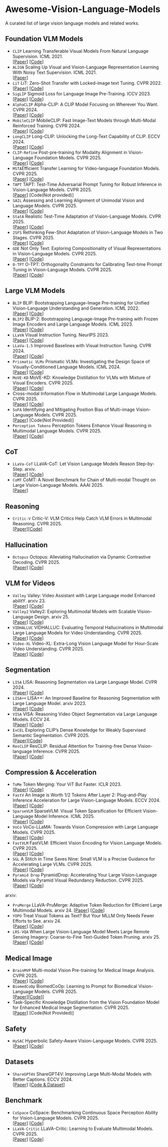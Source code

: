 # Awesome-Vision-Language-Models

A curated list of large vision language models and related works.

## Foundation VLM Models

- `CLIP` Learning Transferable Visual Models From Natural Language Supervision. ICML 2021.  
  [[Paper](https://arxiv.org/abs/2103.00020)] [[Code](https://github.com/OpenAI/CLIP)]  
- `ALIGN` Scaling Up Visual and Vision-Language Representation Learning With Noisy Text Supervision. ICML 2021.  
  [[Paper](https://arxiv.org/abs/2102.05918)]   
- `LiT` LiT: Zero-Shot Transfer with Locked-image text Tuning. CVPR 2022.   
  [[Paper](https://arxiv.org/abs/2111.07991)] [[Code](https://github.com/google-research/vision_transformer#lit-models)]   
- `SigLIP` Sigmoid Loss for Language Image Pre-Training. ICCV 2023.   
  [[Paper](https://arxiv.org/abs/2303.15343)] [[Code](https://github.com/google-research/big_vision)]  
- `AlphaCLIP` Alpha-CLIP: A CLIP Model Focusing on Wherever You Want. CVPR 2024.  
  [[Paper](https://arxiv.org/abs/2312.03818)] [[Code](https://github.com/SunzeY/AlphaCLIP)]   
- `MobileCLIP` MobileCLIP: Fast Image-Text Models through Multi-Modal Reinforced Training. CVPR 2024.   
  [[Paper](https://arxiv.org/abs/2311.17049)] [[Code](https://github.com/apple/ml-mobileclip)]   
- `LongCLIP` Long-CLIP: Unlocking the Long-Text Capability of CLIP. ECCV 2024.  
  [[Paper](https://arxiv.org/abs/2403.15378)] [[Code](https://github.com/beichenzbc/Long-CLIP)]   
- `CLIP-Refine` Post-pre-training for Modality Alignment in Vision-Language Foundation Models. CVPR 2025.   
  [[Paper](https://arxiv.org/abs/2504.12717)] [[Code](https://github.com/yshinya6/clip-refine)]   
- `MSTA`Efficient Transfer Learning for Video-language Foundation Models. CVPR 2025.   
  [[Paper](https://arxiv.org/abs/2411.11223)] [[Code](https://github.com/chenhaoxing/ETL4Video)]    
- `TAPT` TAPT: Test-Time Adversarial Prompt Tuning for Robust Inference in Vision-Language Models. CVPR 2025.   
  [[Paper](https://arxiv.org/abs/2411.13136)] [Code(Not provided)]   
- `SAIL` Assessing and Learning Alignment of Unimodal Vision and Language Models. CVPR 2025.   
  [[Paper](https://arxiv.org/abs/2412.04616)] [[Code](https://lezhang7.github.io/sail.github.io/)]   
- `StatA` Realistic Test-Time Adaptation of Vision-Language Models. CVPR 2025.   
  [[Paper](https://arxiv.org/abs/2501.03729)] [[Code](https://github.com/MaxZanella/StatA)]   
- `2SFS` Rethinking Few-Shot Adaptation of Vision-Language Models in Two Stages. CVPR 2025.   
  [[Paper](https://arxiv.org/abs/2503.11609)] [[Code](https://github.com/FarinaMatteo/rethinking_fewshot_vlms)]   
- `GDE` Not Only Text: Exploring Compositionality of Visual Representations in Vision-Language Models. CVPR 2025.   
  [[Paper](https://arxiv.org/abs/2503.17142)] [[Code](https://github.com/BerasiDavide/vlm_image_compositionality)]   
- `O-TPT` O-TPT: Orthogonality Constraints for Calibrating Test-time Prompt Tuning in Vision-Language Models. CVPR 2025.   
  [[Paper](https://arxiv.org/abs/2503.12096)] [[Code](https://github.com/ashshaksharifdeen/O-TPT)]   


## Large VLM Models

- `BLIP` BLIP: Bootstrapping Language-Image Pre-training for Unified Vision-Language Understanding and Generation. ICML 2022.   
  [[Paper](https://arxiv.org/abs/2201.12086)] [[Code](https://github.com/salesforce/BLIP)]
- `BLIP2` BLIP-2: Bootstrapping Language-Image Pre-training with Frozen Image Encoders and Large Language Models. ICML 2023.   
  [[Paper](https://arxiv.org/abs/2301.12597)] [[Code](https://github.com/salesforce/LAVIS/tree/main/projects/blip2)]   
- `LLaVA` Visual Instruction Tuning.  NeurIPS 2023.  
  [[Paper](https://arxiv.org/abs/2304.08485)] [[Code](https://github.com/haotian-liu/LLaVA)]   
- `LLaVa-1.5` Improved Baselines with Visual Instruction Tuning. CVPR 2024.   
  [[Paper](https://arxiv.org/abs/2310.03744)] [[Code](https://github.com/haotian-liu/LLaVA)]   
- `Prismatic VLMs` Prismatic VLMs: Investigating the Design Space of Visually-Conditioned Language Models. ICML 2024.   
  [[Paper](https://arxiv.org/abs/2402.07865)] [[Code](https://github.com/TRI-ML/prismatic-vlms)]
- `MoVE-KD` MoVE-KD: Knowledge Distillation for VLMs with Mixture of Visual Encoders. CVPR 2025.   
  [[Paper](https://arxiv.org/abs/2501.01709)] [[Code](https://github.com/hey-cjj/MoVE-KD)]   
-  Cross-modal Information Flow in Multimodal Large Language Models. CVPR 2025.   
[[Paper](https://arxiv.org/abs/2411.18620)] [[Code](https://github.com/FightingFighting/cross-modal-information-flow-in-MLLM)]   
- `SoFA` Identifying and Mitigating Position Bias of Multi-image Vision-Language Models. CVPR 2025.   
[[Paper](https://arxiv.org/abs/2503.13792)] [Code(Not Provided)]   
- `Perception Tokens` Perception Tokens Enhance Visual Reasoning in Multimodal Language Models. CVPR 2025.   
[[Paper](https://arxiv.org/abs/2412.03548)] [[Code](https://github.com/mahtabbigverdi/Aurora-perception)]     

## CoT

- `LLaVa-CoT` LLaVA-CoT: Let Vision Language Models Reason Step-by-Step. arxiv.   
  [[Paper](https://arxiv.org/abs/2411.10440)] [[Code](https://github.com/PKU-YuanGroup/LLaVA-CoT)]   
- `CoMT` CoMT: A Novel Benchmark for Chain of Multi-modal Thought on Large Vision-Language Models. AAAI 2025.   
  [[Paper](https://arxiv.org/abs/2412.12932)]

## Reasoning
- `Critic-V` Critic-V: VLM Critics Help Catch VLM Errors in Multimodal Reasoning. CVPR 2025.  
[[Paper](https://arxiv.org/abs/2411.18203)][[Code](https://github.com/kyrieLei/Critic-V)]

## Hallucination
- `Octopus` Octopus: Alleviating Hallucination via Dynamic Contrastive Decoding. CVPR 2025.   
[[Paper](https://www.arxiv.org/abs/2503.00361)] [[Code](https://github.com/LijunZhang01/Octopus)]   

## VLM for Videos

- `Valley` Valley: Video Assistant with Large Language model Enhanced abilitY. arxiv 23.   
[[Paper](https://arxiv.org/abs/2306.07207)] [[Code](https://github.com/bytedance/Valley)]   
- `Valley2` Valley2: Exploring Multimodal Models with Scalable Vision-Language Design. arxiv 25.    
[[Paper](https://arxiv.org/abs/2501.05901)] [[Code](https://github.com/bytedance/Valley)]   
- `VIDHALLUC` VIDHALLUC: Evaluating Temporal Hallucinations in Multimodal Large Language Models for Video Understanding. CVPR 2025.   
[[Paper](https://arxiv.org/abs/2412.03735)] [[Code](https://people-robots.github.io/vidhalluc/)]    
- `Video-XL` Video-XL: Extra-Long Vision Language Model for Hour-Scale Video Understanding. CVPR 2025.   
[[Paper](https://arxiv.org/abs/2409.14485)] [[Code](https://github.com/VectorSpaceLab/Video-XL)]   

## Segmentation

- `LISA` LISA: Reasoning Segmentation via Large Language Model. CVPR 2024.   
[[Paper](https://arxiv.org/abs/2308.00692)] [[Code](https://github.com/dvlab-research/LISA?tab=readme-ov-file)]    
- `LISA++` LISA++: An Improved Baseline for Reasoning Segmentation with Large Language Model. arxiv 2023.   
[[Paper](https://arxiv.org/abs/2312.17240)] [[Code](https://github.com/dvlab-research/LISA?tab=readme-ov-file)]   
- `VISA` VISA: Reasoning Video Object Segmentation via Large Language Models. ECCV 24.   
[[Paper](https://arxiv.org/abs/2407.11325)] [[Code](https://github.com/cilinyan/VISA?tab=readme-ov-file)]   
- `ExCEL` Exploring CLIP’s Dense Knowledge for Weakly Supervised Semantic Segmentation. CVPR 2025.   
[[Paper](https://arxiv.org/abs/2503.20826)][[Code](https://github.com/zwyang6/ExCEL)]   
- `ResCLIP` ResCLIP: Residual Attention for Training-free Dense Vision-language Inference. CVPR 2025.   
[[Paper](https://arxiv.org/abs/2411.15851)] [[Code](https://github.com/yvhangyang/ResCLIP)]

## Compression & Acceleration
- `ToMe` Token Merging: Your ViT But Faster. ICLR 2023.   
[[Paper](https://arxiv.org/abs/2210.09461)] [[Code](https://github.com/facebookresearch/ToMe)]   
- `FastV` An Image is Worth 1/2 Tokens After Layer 2: Plug-and-Play Inference Acceleration for Large Vision-Language Models. ECCV 2024.   
[[Paper](https://arxiv.org/abs/2403.06764)] [[Code](https://github.com/pkunlp-icler/FastV)]   
- `SparseVLM` SparseVLM: Visual Token Sparsification for Efficient Vision-Language Model Inference. ICML 2025.   
[[Paper](https://arxiv.org/abs/2410.04417)] [[Code](https://github.com/Gumpest/SparseVLMs)]   
- `VoCo` VoCo-LLaMA: Towards Vision Compression with Large Language Models. CVPR 2025.    
[[Paper](https://arxiv.org/abs/2406.12275v2)] [[Code](https://github.com/Yxxxb/VoCo-LLaMA)]    
- `FastVLM` FastVLM: Efficient Vision Encoding for Vision Language Models. CVPR 2025.    
[[Paper](https://arxiv.org/abs/2412.13303)] [[Code](https://github.com/apple/ml-fastvlm)]    
- `SGL` A Stitch in Time Saves Nine: Small VLM is a Precise Guidance for Accelerating Large VLMs. CVPR 2025.     
[[Paper](https://arxiv.org/abs/2412.03324)] [[Code](https://github.com/NUS-HPC-AI-Lab/SGL)]   
- `Pyramid Drop` PyramidDrop: Accelerating Your Large Vision-Language Models via Pyramid Visual Redundancy Reduction. CVPR 2025.   
[[Paper](https://arxiv.org/abs/2410.17247)] [[Code](https://github.com/Cooperx521/PyramidDrop)]   

arxiv:
- `PruMerge` LLaVA-PruMerge: Adaptive Token Reduction for Efficient Large Multimodal Models. arxiv 24.
[[Paper](https://arxiv.org/abs/2403.15388)] [[Code](https://llava-prumerge.github.io/)]   
- `YOPO` Treat Visual Tokens as Text? But Your MLLM Only Needs Fewer Efforts to See. arxiv 24.   
[[Paper](https://arxiv.org/abs/2410.06169)] [[Code](https://github.com/ZhangAIPI/YOPO_MLLM_Pruning)]   
- `LRS-VQA` When Large Vision-Language Model Meets Large Remote Sensing Imagery: Coarse-to-Fine Text-Guided Token Pruning. arxiv 25.   
[[Paper](https://arxiv.org/abs/2503.07588)] [[Code](https://github.com/VisionXLab/LRS-VQA)]   

## Medical Image
- `BrainMVP` Multi-modal Vision Pre-training for Medical Image Analysis. CVPR 2025.   
[[Paper](https://arxiv.org/abs/2410.10604)] [[Code](https://github.com/openmedlab/BrainMVP)]   
- `BiomedCoOp` BiomedCoOp: Learning to Prompt for Biomedical Vision-Language Models. CVPR 2025.   
[[Paper](https://arxiv.org/abs/2411.15232)][[Code](https://github.com/HealthX-Lab/BiomedCoOp)]]   
- Task-Specific Knowledge Distillation from the Vision Foundation Model for Enhanced Medical Image Segmentation. CVPR 2025.   
[[Paper](https://arxiv.org/abs/2503.06976)] [Code(Not Provided)]    

## Safety
- `HySAC` Hyperbolic Safety-Aware Vision-Language Models. CVPR 2025.   
[[Paper](https://arxiv.org/abs/2503.12127)] [[Code](https://github.com/aimagelab/HySAC)]   

## Datasets

- `ShareGPT4V` ShareGPT4V: Improving Large Multi-Modal Models with Better Captions. ECCV 2024.   
  [[Paper](https://arxiv.org/abs/2311.12793)] [[Code & Dataset](https://github.com/ShareGPT4Omni/ShareGPT4V)]   

## Benchmark
- `CoSpace` CoSpace: Benchmarking Continuous Space Perception Ability for Vision-Language Models. CVPR 2025.   
[[Paper](https://arxiv.org/abs/2503.14161)] [[Code](https://thunlp-mt.github.io/CoSpace/)]   
- `LLaVA-Critic` LLaVA-Critic: Learning to Evaluate Multimodal Models. CVPR 2025.   
[[Paper](https://arxiv.org/abs/2410.02712)] [[Code](https://github.com/LLaVA-VL/LLaVA-NeXT)]   



